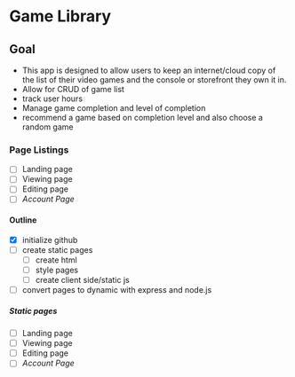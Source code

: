 # Game Library

## Goal
* This app is designed to allow users to keep an internet/cloud copy of the list of their video games and the console or storefront they own it in.
* Allow for CRUD of game list
* track user hours
* Manage game completion and level of completion
* recommend a game based on completion level and also choose a random game

### Page Listings
- [ ] Landing page
- [ ] Viewing page
- [ ] Editing page
- [ ] _Account Page_

#### Outline
- [x] initialize github
- [ ] create static pages
    - [ ] create html
    - [ ] style pages
    - [ ] create client side/static js
- [ ] convert pages to dynamic with express and node.js

##### Static pages
- [ ] Landing page
- [ ] Viewing page
- [ ] Editing page
- [ ] _Account Page_
